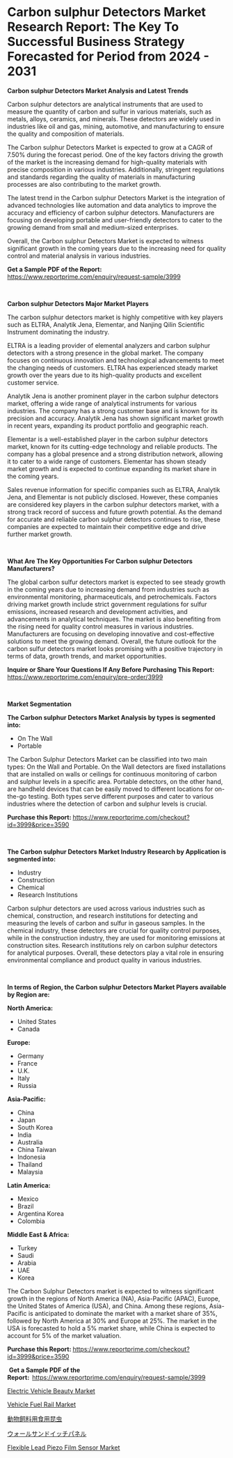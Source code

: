 <p><h1>Carbon sulphur Detectors Market Research Report: The Key To Successful Business Strategy Forecasted for Period from 2024 - 2031</h1></p><p><strong>Carbon sulphur Detectors Market Analysis and Latest Trends</strong></p>
<p><p>Carbon sulphur detectors are analytical instruments that are used to measure the quantity of carbon and sulfur in various materials, such as metals, alloys, ceramics, and minerals. These detectors are widely used in industries like oil and gas, mining, automotive, and manufacturing to ensure the quality and composition of materials.</p><p>The Carbon sulphur Detectors Market is expected to grow at a CAGR of 7.50% during the forecast period. One of the key factors driving the growth of the market is the increasing demand for high-quality materials with precise composition in various industries. Additionally, stringent regulations and standards regarding the quality of materials in manufacturing processes are also contributing to the market growth.</p><p>The latest trend in the Carbon sulphur Detectors Market is the integration of advanced technologies like automation and data analytics to improve the accuracy and efficiency of carbon sulphur detectors. Manufacturers are focusing on developing portable and user-friendly detectors to cater to the growing demand from small and medium-sized enterprises.</p><p>Overall, the Carbon sulphur Detectors Market is expected to witness significant growth in the coming years due to the increasing need for quality control and material analysis in various industries.</p></p>
<p><strong>Get a Sample PDF of the Report:&nbsp;</strong> <a href="https://www.reportprime.com/enquiry/request-sample/3999">https://www.reportprime.com/enquiry/request-sample/3999</a></p>
<p>&nbsp;</p>
<p><strong>Carbon sulphur Detectors Major Market Players</strong></p>
<p><p>The carbon sulphur detectors market is highly competitive with key players such as ELTRA, Analytik Jena, Elementar, and Nanjing Qilin Scientific Instrument dominating the industry. </p><p>ELTRA is a leading provider of elemental analyzers and carbon sulphur detectors with a strong presence in the global market. The company focuses on continuous innovation and technological advancements to meet the changing needs of customers. ELTRA has experienced steady market growth over the years due to its high-quality products and excellent customer service.</p><p>Analytik Jena is another prominent player in the carbon sulphur detectors market, offering a wide range of analytical instruments for various industries. The company has a strong customer base and is known for its precision and accuracy. Analytik Jena has shown significant market growth in recent years, expanding its product portfolio and geographic reach.</p><p>Elementar is a well-established player in the carbon sulphur detectors market, known for its cutting-edge technology and reliable products. The company has a global presence and a strong distribution network, allowing it to cater to a wide range of customers. Elementar has shown steady market growth and is expected to continue expanding its market share in the coming years.</p><p>Sales revenue information for specific companies such as ELTRA, Analytik Jena, and Elementar is not publicly disclosed. However, these companies are considered key players in the carbon sulphur detectors market, with a strong track record of success and future growth potential. As the demand for accurate and reliable carbon sulphur detectors continues to rise, these companies are expected to maintain their competitive edge and drive further market growth.</p></p>
<p>&nbsp;</p>
<p><strong>What Are The Key Opportunities For Carbon sulphur Detectors Manufacturers?</strong></p>
<p><p>The global carbon sulfur detectors market is expected to see steady growth in the coming years due to increasing demand from industries such as environmental monitoring, pharmaceuticals, and petrochemicals. Factors driving market growth include strict government regulations for sulfur emissions, increased research and development activities, and advancements in analytical techniques. The market is also benefiting from the rising need for quality control measures in various industries. Manufacturers are focusing on developing innovative and cost-effective solutions to meet the growing demand. Overall, the future outlook for the carbon sulfur detectors market looks promising with a positive trajectory in terms of data, growth trends, and market opportunities.</p></p>
<p><strong>Inquire or Share Your Questions If Any Before Purchasing This Report:</strong> <a href="https://www.reportprime.com/enquiry/pre-order/3999">https://www.reportprime.com/enquiry/pre-order/3999</a></p>
<p>&nbsp;</p>
<p><strong>Market Segmentation</strong></p>
<p><strong>The Carbon sulphur Detectors Market Analysis by types is segmented into:</strong></p>
<p><ul><li>On The Wall</li><li>Portable</li></ul></p>
<p><p>The Carbon Sulphur Detectors Market can be classified into two main types: On the Wall and Portable. On the Wall detectors are fixed installations that are installed on walls or ceilings for continuous monitoring of carbon and sulphur levels in a specific area. Portable detectors, on the other hand, are handheld devices that can be easily moved to different locations for on-the-go testing. Both types serve different purposes and cater to various industries where the detection of carbon and sulphur levels is crucial.</p></p>
<p><strong>Purchase this Report:&nbsp;</strong><a href="https://www.reportprime.com/checkout?id=3999&price=3590">https://www.reportprime.com/checkout?id=3999&price=3590</a></p>
<p>&nbsp;</p>
<p><strong>The Carbon sulphur Detectors Market Industry Research by Application is segmented into:</strong></p>
<p><ul><li>Industry</li><li>Construction</li><li>Chemical</li><li>Research Institutions</li></ul></p>
<p><p>Carbon sulphur detectors are used across various industries such as chemical, construction, and research institutions for detecting and measuring the levels of carbon and sulfur in gaseous samples. In the chemical industry, these detectors are crucial for quality control purposes, while in the construction industry, they are used for monitoring emissions at construction sites. Research institutions rely on carbon sulphur detectors for analytical purposes. Overall, these detectors play a vital role in ensuring environmental compliance and product quality in various industries.</p></p>
<p>&nbsp;</p>
<p><strong>In terms of Region, the Carbon sulphur Detectors Market Players available by Region are:</strong></p>
<p>
    <p> <strong> North America: </strong>
        <ul>
            <li>United States</li>
            <li>Canada</li>
        </ul>
        </p> 
    <p> <strong> Europe: </strong>
        <ul>
            <li>Germany</li>
            <li>France</li>
            <li>U.K.</li>
            <li>Italy</li>
            <li>Russia</li>
        </ul>
        </p> 
    <p> <strong> Asia-Pacific: </strong>
        <ul>
            <li>China</li>
            <li>Japan</li>
            <li>South Korea</li>
            <li>India</li>
            <li>Australia</li>
            <li>China Taiwan</li>
            <li>Indonesia</li>
            <li>Thailand</li>
            <li>Malaysia</li>
        </ul>
        </p> 
    <p> <strong> Latin America: </strong>
        <ul>
            <li>Mexico</li>
            <li>Brazil</li>
            <li>Argentina Korea</li>
            <li>Colombia</li>
        </ul>
        </p> 
    <p> <strong> Middle East & Africa: </strong>
        <ul>
            <li>Turkey</li>
            <li>Saudi</li>
            <li>Arabia</li>
            <li>UAE</li>
            <li>Korea</li>
        </ul>
    </p>
    </p>
<p><p>The Carbon Sulphur Detectors market is expected to witness significant growth in the regions of North America (NA), Asia-Pacific (APAC), Europe, the United States of America (USA), and China. Among these regions, Asia-Pacific is anticipated to dominate the market with a market share of 35%, followed by North America at 30% and Europe at 25%. The market in the USA is forecasted to hold a 5% market share, while China is expected to account for 5% of the market valuation.</p></p>
<p><strong>Purchase this Report: </strong><a href="https://www.reportprime.com/checkout?id=3999&price=3590">https://www.reportprime.com/checkout?id=3999&price=3590</a></p>
<p>&nbsp;<strong>Get a Sample PDF of the Report:&nbsp;&nbsp;</strong><a href="https://www.reportprime.com/enquiry/request-sample/3999">https://www.reportprime.com/enquiry/request-sample/3999</a></p>
<p><strong></strong></p>
<p><p><a href="https://issuu.com/reportprime-2/docs/electric-vehicle-beauty-market-size-2030.pptx">Electric Vehicle Beauty Market</a></p><p><a href="https://issuu.com/reportprime-2/docs/vehicle-fuel-rail-market-size-2030.pptx">Vehicle Fuel Rail Market</a></p><p><a href="https://github.com/xtkhtofdt934839/Market-Research-Report-List-1/blob/main/418776614882.md">動物飼料用食用昆虫</a></p><p><a href="https://medium.com/@adalineconnelly2023/%E5%A3%81%E3%82%B5%E3%83%B3%E3%83%89%E3%82%A4%E3%83%83%E3%83%81%E3%83%91%E3%83%8D%E3%83%AB%E5%B8%82%E5%A0%B4-2031%E5%B9%B4%E3%81%BE%E3%81%A7%E3%81%AE%E6%88%90%E5%8A%9F%E3%81%97%E3%81%9F%E3%83%93%E3%82%B8%E3%83%8D%E3%82%B9%E6%88%A6%E7%95%A5%E3%81%AE%E9%8D%B5%E3%82%92%E4%BA%88%E6%B8%AC-336f87a68cc6">ウォールサンドイッチパネル</a></p><p><a href="https://github.com/mancsybtousav/Market-Research-Report-List-1/blob/main/flexible-lead-piezo-film-sensor-market.md">Flexible Lead Piezo Film Sensor Market</a></p></p>